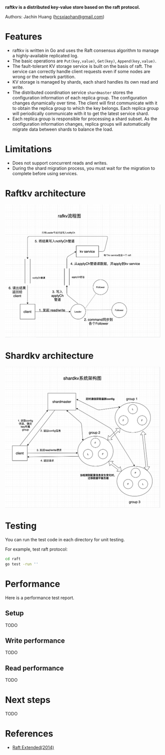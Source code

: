 **raftkv is a distributed key-value store based on the raft protocol.**

Authors: Jachin Huang (hcsxiaohan@gmail.com)

# Features
* raftkv is written in Go and uses the Raft consensus algorithm to manage a highly-available replicated log.
* The basic operations are `Put(key,value)`, `Get(key)`, `Append(key,value)`.
* The fault-tolerant KV storage service is built on the basis of raft. The service can correctly handle client requests even if some nodes are wrong or the network partition.
* KV storage is managed by shards, each shard handles its own read and write.
* The distributed coordination service `shardmaster` stores the configuration information of each replica group. The configuration changes dynamically over time. The client will first communicate with it to obtain the replica group to which the key belongs. Each replica group will periodically communicate with it to get the latest service shard.
* Each replica group is responsible for processing a shard subset. As the configuration information changes, replica groups will automatically migrate data between shards to balance the load.


# Limitations
* Does not support concurrent reads and writes.
* During the shard migration process, you must wait for the migration to complete before using services.

# Raftkv architecture
![raftkv architecture](https://github.com/hchaoshun/raftkv/blob/master/raft_stream.png)

# Shardkv architecture
![shardkv architecture](https://github.com/hchaoshun/raftkv/blob/master/shardkv_stream.png)

# Testing

You can run the test code in each directory for unit testing.

For example, test raft protocol:
```bash
cd raft
go test -run ''
```

# Performance

Here is a performance test report.

## Setup
TODO

## Write performance
TODO

## Read performance
TODO

# Next steps
TODO

# References
- [Raft Extended(2014)](https://pdos.csail.mit.edu/6.824/papers/raft-extended.pdf)







